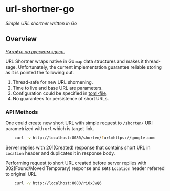# url-shortner-go

*Simple URL shortner written in Go*

## Overview

[*Читайте на русском здесь.*](README.md.ru)

URL Shortner wraps native in Go `map` data structures and makes it thread-sage. Unfortunately, the current implementation guarantee reliable storing as it is pointed the following out.

1. Thread-safe for new URL shornening.
2. Time to live and base URL are parameters.
3. Configuration could be specified in [toml-file](etc/url-shortner.toml).
4. No guarantees for persistence of short URLs.

### API Methods

One could create new short URL with simple request to `/shorten/` URI parametrized with `url` which is target link.
```bash
    curl -v http://localhost:8080/shorten/?url=https://google.com
```
Server replies with 201(Created) response that contains short URL in `Location` header and duplicates it in response body.

Performing request to short URL created before server replies with 302(Found/Moved Temporary) response and sets `Location` header referred to original URL.
```bash
    curl -v http://localhost:8080/ri0xJwQ6
```
